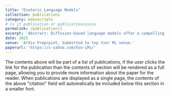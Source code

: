 ```yaml
---
title: "Esoteric Language Models"
collection: publications
category: manuscripts
# is it publication or publicationssssss
permalink: /publication/1
excerpt: 'Abstract: Diffusion-based language models offer a compelling alternative to autoregressive (AR) models by enabling parallel and controllable generation. Among this family of models, Masked Diffusion Models (MDMs) achieve the strongest performance but still underperform AR models in perplexity and lack key inference-time efficiency features—most notably, KV caching. In this work, we introduce Eso-LMs, a new family of models that fuses AR and MDM paradigms, enabling smooth interpolation between their perplexities while overcoming their respective limitations. Eso-LMs set a new state of the art on standard language modeling benchmarks. Crucially, we are the first to introduce KV caching for MDMs while preserving parallel generation, significantly improving inference efficiency. Combined with an optimized sampling schedule, our method achieves up to 65× faster inference than standard MDMs and 4× faster inference than prior semi-autoregressive approaches.'
date: 2025
venue: 'ArXiv Preprpint. Submitted to top tier ML venue.'
paperurl: 'https://s-sahoo.com/Eso-LMs/'
---
```


The contents above will be part of a list of publications, if the user clicks the link for the publication than the contents of section will be rendered as a full page, allowing you to provide more information about the paper for the reader. When publications are displayed as a single page, the contents of the above "citation" field will automatically be included below this section in a smaller font.